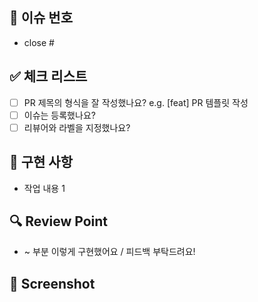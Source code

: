<!-- PR 제목은 '[feat] 작업 내용' 형태로 작성해주세요. -->

## 📌 이슈 번호
- close # 

## ✅ 체크 리스트 
- [ ] PR 제목의 형식을 잘 작성했나요? e.g. [feat] PR 템플릿 작성
- [ ] 이슈는 등록했나요?
- [ ] 리뷰어와 라벨을 지정했나요?

## 📄 구현 사항
- 작업 내용 1


## 🔍 Review Point
<!-- 리뷰어가 집중해야 할 부분이나 해당 PR에서 논의가 필요한 사항을 적어주세요! -->
- ~ 부분 이렇게 구현했어요 / 피드백 부탁드려요!


## 📸 Screenshot


<!--
## 🔗 Reference
참고한 문서가 있다면 공유해주세요. 아티클 작성도 환영!
-->
